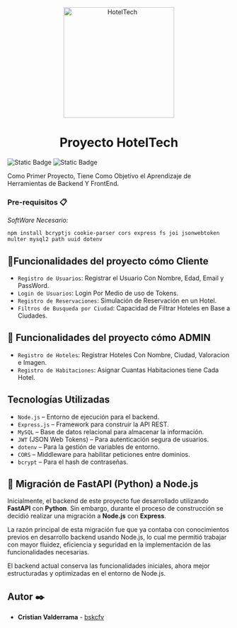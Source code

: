 <div align="center" >
  <img width="250" height="250" alt="HotelTech" src="https://github.com/user-attachments/assets/b942a351-dd55-4123-97fb-21cf55987d81" />
</div>

<h1 align="center"> Proyecto HotelTech </h1>

![Static Badge](https://img.shields.io/badge/Status-En_Desarrollo-yellow)
![Static Badge](https://img.shields.io/badge/Release-Jan2025-blue)

<p>
  Como Primer Proyecto, Tiene Como Objetivo el Aprendizaje de Herramientas de Backend Y FrontEnd.
</p>

### Pre-requisitos 📋

_SoftWare Necesario:_

```
npm install bcryptjs cookie-parser cors express fs joi jsonwebtoken multer mysql2 path uuid dotenv
```

## :hammer:Funcionalidades del proyecto cómo Cliente

- `Registro de Usuarios`: Registrar el Usuario Con Nombre, Edad, Email y PassWord.
- `Login de Usuarios`: Login Por Medio de uso de Tokens.
- `Registro de Reservaciones`: Simulación de Reservación en un Hotel.
- `Filtros de Busqueda por Ciudad`: Capacidad de Filtrar Hoteles en Base a Ciudades.

## 🧰 Funcionalidades del proyecto cómo ADMIN

- `Registro de Hoteles`: Registrar Hoteles Con Nombre, Ciudad, Valoracion e Imagen.
- `Registro de Habitaciones`: Asignar Cuantas Habitaciones tiene Cada Hotel.

## Tecnologías Utilizadas
- `Node.js` – Entorno de ejecución para el backend.
- `Express.js` – Framework para construir la API REST.
- `MySQL` – Base de datos relacional para almacenar la información.
- `JWT` (JSON Web Tokens) – Para autenticación segura de usuarios.
- `dotenv` – Para la gestión de variables de entorno.
- `CORS` – Middleware para habilitar peticiones entre dominios.
- `bcrypt` – Para el hash de contraseñas.

## 🔄 Migración de FastAPI (Python) a Node.js

Inicialmente, el backend de este proyecto fue desarrollado utilizando **FastAPI** con **Python**. Sin embargo, durante el proceso de construcción se decidió realizar una migración a **Node.js** con **Express**.

La razón principal de esta migración fue que ya contaba con conocimientos previos en desarrollo backend usando Node.js, lo cual me permitió trabajar con mayor fluidez, eficiencia y seguridad en la implementación de las funcionalidades necesarias.

El backend actual conserva las funcionalidades iniciales, ahora mejor estructuradas y optimizadas en el entorno de Node.js.


 ## Autor ✒️
* **Cristian Valderrama** - [bskcfv](https://github.com/bskcfv)
